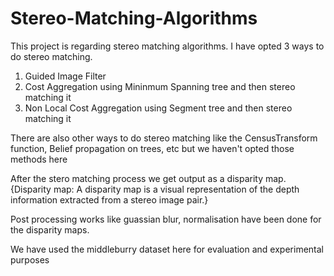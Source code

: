 # Stereo-Matching-Algorithms

This project is regarding stereo matching algorithms. I have opted 3 ways to do stereo matching. 

1. Guided Image Filter
2. Cost Aggregation using Mininmum Spanning tree and then stereo matching it
3. Non Local Cost Aggregation using Segment tree and then stereo matching it

There are also other ways to do stereo matching like the CensusTransform function, Belief propagation on trees, etc but we haven't opted those methods here

After the stero matching process we get output as a disparity map.
{Disparity map: A disparity map is a visual representation of the depth information extracted from a stereo image pair.}

Post processing works like guassian blur, normalisation have been done for the disparity maps.

We have used the middleburry dataset here for evaluation and experimental purposes 
